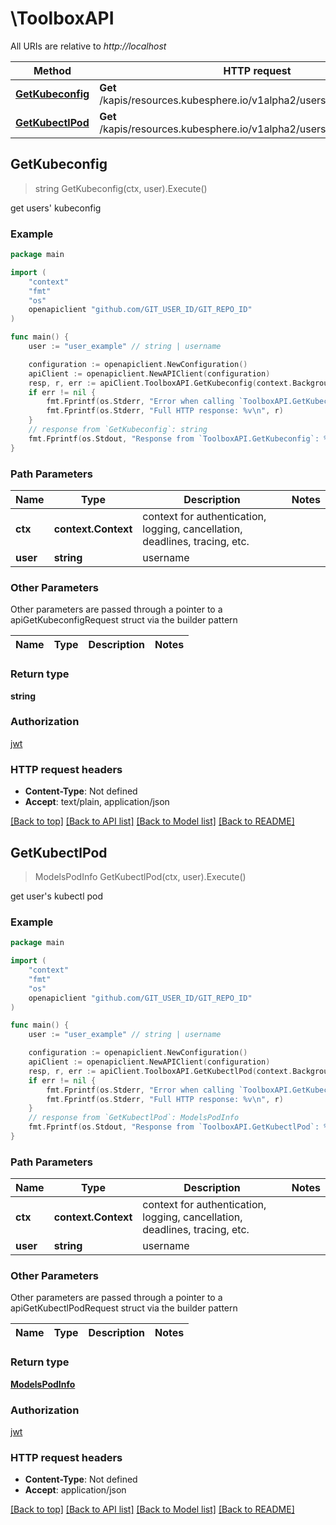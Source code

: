 # \ToolboxAPI

All URIs are relative to *http://localhost*

Method | HTTP request | Description
------------- | ------------- | -------------
[**GetKubeconfig**](ToolboxAPI.md#GetKubeconfig) | **Get** /kapis/resources.kubesphere.io/v1alpha2/users/{user}/kubeconfig | get users&#39; kubeconfig
[**GetKubectlPod**](ToolboxAPI.md#GetKubectlPod) | **Get** /kapis/resources.kubesphere.io/v1alpha2/users/{user}/kubectl | get user&#39;s kubectl pod



## GetKubeconfig

> string GetKubeconfig(ctx, user).Execute()

get users' kubeconfig

### Example

```go
package main

import (
	"context"
	"fmt"
	"os"
	openapiclient "github.com/GIT_USER_ID/GIT_REPO_ID"
)

func main() {
	user := "user_example" // string | username

	configuration := openapiclient.NewConfiguration()
	apiClient := openapiclient.NewAPIClient(configuration)
	resp, r, err := apiClient.ToolboxAPI.GetKubeconfig(context.Background(), user).Execute()
	if err != nil {
		fmt.Fprintf(os.Stderr, "Error when calling `ToolboxAPI.GetKubeconfig``: %v\n", err)
		fmt.Fprintf(os.Stderr, "Full HTTP response: %v\n", r)
	}
	// response from `GetKubeconfig`: string
	fmt.Fprintf(os.Stdout, "Response from `ToolboxAPI.GetKubeconfig`: %v\n", resp)
}
```

### Path Parameters


Name | Type | Description  | Notes
------------- | ------------- | ------------- | -------------
**ctx** | **context.Context** | context for authentication, logging, cancellation, deadlines, tracing, etc.
**user** | **string** | username | 

### Other Parameters

Other parameters are passed through a pointer to a apiGetKubeconfigRequest struct via the builder pattern


Name | Type | Description  | Notes
------------- | ------------- | ------------- | -------------


### Return type

**string**

### Authorization

[jwt](../README.md#jwt)

### HTTP request headers

- **Content-Type**: Not defined
- **Accept**: text/plain, application/json

[[Back to top]](#) [[Back to API list]](../README.md#documentation-for-api-endpoints)
[[Back to Model list]](../README.md#documentation-for-models)
[[Back to README]](../README.md)


## GetKubectlPod

> ModelsPodInfo GetKubectlPod(ctx, user).Execute()

get user's kubectl pod

### Example

```go
package main

import (
	"context"
	"fmt"
	"os"
	openapiclient "github.com/GIT_USER_ID/GIT_REPO_ID"
)

func main() {
	user := "user_example" // string | username

	configuration := openapiclient.NewConfiguration()
	apiClient := openapiclient.NewAPIClient(configuration)
	resp, r, err := apiClient.ToolboxAPI.GetKubectlPod(context.Background(), user).Execute()
	if err != nil {
		fmt.Fprintf(os.Stderr, "Error when calling `ToolboxAPI.GetKubectlPod``: %v\n", err)
		fmt.Fprintf(os.Stderr, "Full HTTP response: %v\n", r)
	}
	// response from `GetKubectlPod`: ModelsPodInfo
	fmt.Fprintf(os.Stdout, "Response from `ToolboxAPI.GetKubectlPod`: %v\n", resp)
}
```

### Path Parameters


Name | Type | Description  | Notes
------------- | ------------- | ------------- | -------------
**ctx** | **context.Context** | context for authentication, logging, cancellation, deadlines, tracing, etc.
**user** | **string** | username | 

### Other Parameters

Other parameters are passed through a pointer to a apiGetKubectlPodRequest struct via the builder pattern


Name | Type | Description  | Notes
------------- | ------------- | ------------- | -------------


### Return type

[**ModelsPodInfo**](ModelsPodInfo.md)

### Authorization

[jwt](../README.md#jwt)

### HTTP request headers

- **Content-Type**: Not defined
- **Accept**: application/json

[[Back to top]](#) [[Back to API list]](../README.md#documentation-for-api-endpoints)
[[Back to Model list]](../README.md#documentation-for-models)
[[Back to README]](../README.md)

